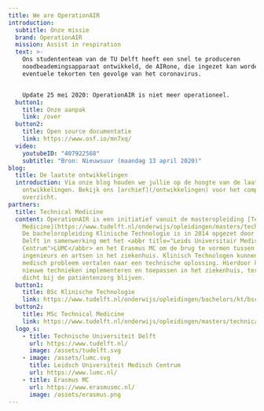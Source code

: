 ```yaml
---
title: We are OperationAIR
introduction:
  subtitle: Onze missie
  brand: OperationAIR
  mission: Assist in respiration
  text: >-
    Ons studententeam van de TU Delft heeft een snel te produceren
    noodbeademingsapparaat ontwikkeld, de AIRone, die ingezet kan worden bij
    eventuele tekorten ten gevolge van het coronavirus. 


    Update 25 mei 2020: OperationAIR is niet meer operationeel.
  button1:
    title: Onze aanpak
    link: /over
  button2:
    title: Open source documentatie
    link: https://www.osf.io/mn7xq/
  video:
    youtubeID: "407922568"
    subtitle: "Bron: Nieuwsuur (maandag 13 april 2020)"
blog:
  title: De laatste ontwikkelingen
  introduction: Via onze blog houden we jullie op de hoogte van de laatste
    ontwikkelingen. Bekijk ons [archief](/ontwikkelingen) voor het complete
    overzicht.
partners:
  title: Technical Medicine
  content: OperationAIR is een initiatief vanuit de masteropleiding [Technical
    Medicine](https://www.tudelft.nl/onderwijs/opleidingen/masters/technical-medicine/msc-technical-medicine/).
    De bacheloropleiding Klinische Technologie is in 2014 opgezet door de TU
    Delft in samenwerking met het <abbr title="Leids Universitair Medisch
    Centrum">LUMC</abbr> en het Erasmus MC om de brug te vormen tussen de
    ingenieurs en artsen in het ziekenhuis. Klinisch Technologen kunnen een
    medisch probleem vertalen naar een technische oplossing. Hierdoor kunnen zij
    nieuwe technieken implementeren en toepassen in het ziekenhuis, terwijl ze
    dicht bij de patiëntenzorg blijven.
  button1:
    title: BSc Klinische Technologie
    link: https://www.tudelft.nl/onderwijs/opleidingen/bachelors/kt/bsc-klinische-technologie/
  button2:
    title: MSc Technical Medicine
    link: https://www.tudelft.nl/onderwijs/opleidingen/masters/technical-medicine/msc-technical-medicine/
  logo_s:
    - title: Technische Universiteit Delft
      url: https://www.tudelft.nl/
      image: /assets/tudelft.svg
    - image: /assets/lumc.svg
      title: Leidsch Universiteit Medisch Centrum
      url: https://www.lumc.nl/
    - title: Erasmus MC
      url: https://www.erasmusmc.nl/
      image: /assets/erasmus.png
---
```

